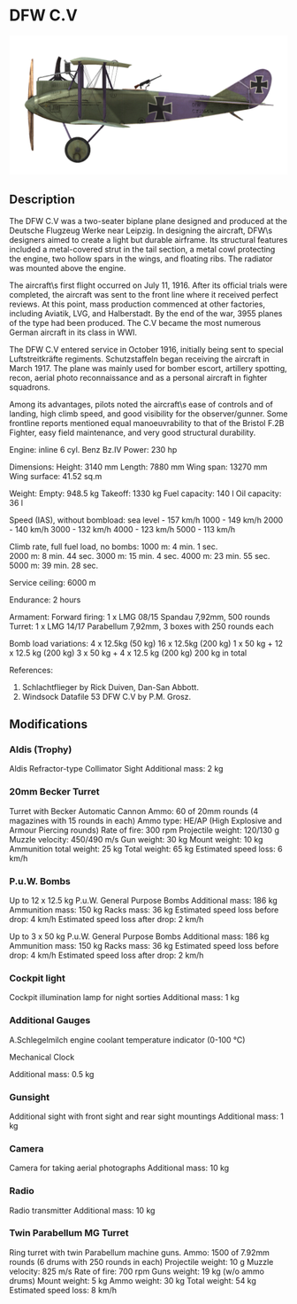 # DFW C.V

![dfwc5](../images/dfwc5.png)

## Description

The DFW C.V was a two-seater biplane plane designed and produced at the Deutsche Flugzeug Werke near Leipzig. In designing the aircraft, DFW\s designers aimed to create a light but durable airframe. Its structural features included a metal-covered strut in the tail section, a metal cowl protecting the engine, two hollow spars in the wings, and floating ribs. The radiator was mounted above the engine.

The aircraft\s first flight occurred on July 11, 1916. After its official trials were completed, the aircraft was sent to the front line where it received perfect reviews. At this point, mass production commenced at other factories, including Aviatik, LVG, and Halberstadt. By the end of the war, 3955 planes of the type had been produced. The C.V became the most numerous German aircraft in its class in WWI.

The DFW C.V entered service in October 1916, initially being sent to special Luftstreitkräfte regiments. Schutzstaffeln began receiving the aircraft in March 1917. The plane was mainly used for bomber escort, artillery spotting, recon, aerial photo reconnaissance and as a personal aircraft in fighter squadrons.

Among its advantages, pilots noted the aircraft\s ease of controls and of landing, high climb speed, and good visibility for the observer/gunner. Some frontline reports mentioned equal manoeuvrability to that of the Bristol F.2B Fighter, easy field maintenance, and very good structural durability.


Engine: inline 6 cyl. Benz Bz.IV
Power: 230 hp

Dimensions:
Height: 3140 mm
Length: 7880 mm
Wing span: 13270 mm
Wing surface: 41.52 sq.m

Weight:
Empty: 948.5 kg 
Takeoff: 1330 kg
Fuel capacity: 140 l
Oil capacity: 36 l

Speed (IAS), without bombload:
sea level - 157 km/h
1000 - 149 km/h
2000 - 140 km/h
3000 - 132 km/h
4000 - 123 km/h
5000 - 113 km/h

Climb rate, full fuel load, no bombs:
1000 m: 4 min. 1 sec.  
2000 m: 8 min. 44 sec. 
3000 m: 15 min. 4 sec. 
4000 m: 23 min. 55 sec.
5000 m: 39 min. 28 sec.

Service ceiling: 6000 m

Endurance: 2 hours

Armament:
Forward firing: 1 х LMG 08/15 Spandau 7,92mm, 500 rounds
Turret: 1 х LMG 14/17 Parabellum 7,92mm, 3 boxes with 250 rounds each

Bomb load variations:
4 x 12.5kg (50 kg)
16 x 12.5kg (200 kg)
1 x 50 kg + 12 x 12.5 kg (200 kg)
3 x 50 kg + 4 x 12.5 kg (200 kg)
200 kg in total

References:
1) Schlachtflieger by Rick Duiven, Dan-San Abbott.
2) Windsock Datafile 53 DFW C.V by P.M. Grosz.

## Modifications


### Aldis (Trophy)

Aldis Refractor-type Collimator Sight
Additional mass: 2 kg
﻿

### 20mm Becker Turret

Turret with Becker Automatic Cannon
Ammo: 60 of 20mm rounds (4 magazines with 15 rounds in each)
Ammo type: HE/AP (High Explosive and Armour Piercing rounds)
Rate of fire: 300 rpm
Projectile weight: 120/130 g
Muzzle velocity: 450/490 m/s
Gun weight: 30 kg
Mount weight: 10 kg
Ammunition total weight: 25 kg
Total weight: 65 kg
Estimated speed loss: 6 km/h

### P.u.W. Bombs

Up to 12 x 12.5 kg P.u.W. General Purpose Bombs
Additional mass: 186 kg
Ammunition mass: 150 kg
Racks mass: 36 kg
Estimated speed loss before drop: 4 km/h
Estimated speed loss after drop: 2 km/h

Up to 3 x 50 kg P.u.W. General Purpose Bombs
Additional mass: 186 kg
Ammunition mass: 150 kg
Racks mass: 36 kg
Estimated speed loss before drop: 4 km/h
Estimated speed loss after drop: 2 km/h

### Cockpit light

Cockpit illumination lamp for night sorties
Additional mass: 1 kg
﻿

### Additional Gauges

A.Schlegelmilch engine coolant temperature indicator (0-100 °C)

Mechanical Clock

Additional mass: 0.5 kg

### Gunsight

Additional sight with front sight and rear sight mountings
Additional mass: 1 kg


### Camera

Camera for taking aerial photographs
Additional mass: 10 kg


### Radio

Radio transmitter
Additional mass: 10 kg﻿

### Twin Parabellum MG Turret

Ring turret with twin Parabellum machine guns.
Ammo: 1500 of 7.92mm rounds (6 drums with 250 rounds in each)
Projectile weight: 10 g
Muzzle velocity: 825 m/s
Rate of fire: 700 rpm
Guns weight: 19 kg (w/o ammo drums)
Mount weight: 5 kg
Ammo weight: 30 kg
Total weight: 54 kg
Estimated speed loss: 8 km/h